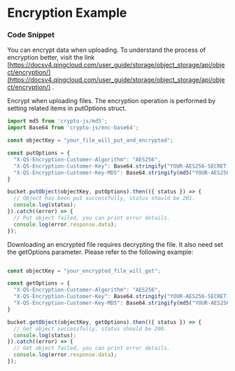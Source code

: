 # Encryption Example

### Code Snippet

You can encrypt data when uploading. To understand the process of encryption better, visit the link [https://docsv4.qingcloud.com/user_guide/storage/object_storage/api/object/encryption/](https://docsv4.qingcloud.com/user_guide/storage/object_storage/api/object/encryption/) .

Encrypt when uploading files. The encryption operation is performed by setting related items in putOptions struct.

```javascript
import md5 from 'crypto-js/md5';
import Base64 from 'crypto-js/enc-base64';

const objectKey = "your_file_will_put_and_encrypted";

const putOptions = {
  "X-QS-Encryption-Customer-Algorithm": "AES256",
  "X-QS-Encryption-Customer-Key": Base64.stringify("YOUR-AES256-SECRET-KEY"),
  "X-QS-Encryption-Customer-Key-MD5": Base64.stringify(md5("YOUR-AES256-SECRET-KEY"))
}

bucket.putObject(objectKey, putOptions).then(({ status }) => {
  // Object has been put successfully, status should be 201.
  console.log(status);
}).catch((error) => {
  // Put object failed, you can print error details.
  console.log(error.response.data);
});
```

Downloading an encrypted file requires decrypting the file. It also need set the getOptions parameter. Please refer to the following example:

```javascript

const objectKey = "your_encrypted_file_will_get";

const getOptions = {
  "X-QS-Encryption-Customer-Algorithm": "AES256",
  "X-QS-Encryption-Customer-Key": Base64.stringify("YOUR-AES256-SECRET-KEY"),
  "X-QS-Encryption-Customer-Key-MD5": Base64.stringify(md5("YOUR-AES256-SECRET-KEY"))
}

bucket.getObject(objectKey, getOptions).then(({ status }) => {
  // Get object successfully, status should be 200.
  console.log(status);
}).catch((error) => {
  // Get object failed, you can print error details.
  console.log(error.response.data);
});
```
